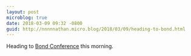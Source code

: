 ```yaml
---
layout: post
microblog: true
date: 2018-03-09 09:32 -0800
guid: http://nnnnnathan.micro.blog/2018/03/09/heading-to-bond.html
---
```

Heading to [Bond Conference](https://bond.backerkit.com) this morning. 
